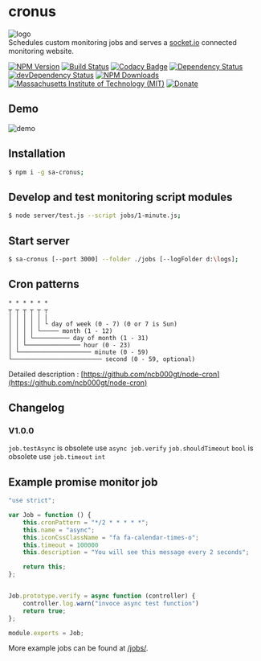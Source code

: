 # cronus
![logo](/logo.png "logo")  
Schedules custom monitoring jobs and serves a [socket.io](http://socket.io/) connected monitoring website.


[![NPM Version](http://img.shields.io/npm/v/sa-cronus.svg)](https://www.npmjs.org/package/sa-cronus)
[![Build Status](https://travis-ci.org/s-a/cronus.svg)](https://travis-ci.org/s-a/cronus)
[![Codacy Badge](https://api.codacy.com/project/badge/Grade/af86e9dc06cc43d3947fae9ad343219a)](https://www.codacy.com/app/stephanahlf/cronus?utm_source=github.com&amp;utm_medium=referral&amp;utm_content=s-a/cronus&amp;utm_campaign=Badge_Grade)
[![Dependency Status](https://david-dm.org/s-a/cronus.svg)](https://david-dm.org/s-a/cronus)
[![devDependency Status](https://david-dm.org/s-a/cronus/dev-status.svg)](https://david-dm.org/s-a/cronus#info=devDependencies)
[![NPM Downloads](https://img.shields.io/npm/dm/sa-cronus.svg)](https://www.npmjs.org/package/sa-cronus)
[![Massachusetts Institute of Technology (MIT)](https://s-a.github.io/license/img/mit.svg)](/LICENSE.md#mit)
[![Donate](http://s-a.github.io/donate/donate.svg)](http://s-a.github.io/donate/)

## Demo
![demo](/demo.gif "demo")

## Installation
```bash
$ npm i -g sa-cronus;
```

## Develop and test monitoring script modules
```bash
$ node server/test.js --script jobs/1-minute.js;
```

## Start server
```bash
$ sa-cronus [--port 3000] --folder ./jobs [--logFolder d:\logs];
```

## Cron patterns

```
* * * * * *
┬ ┬ ┬ ┬ ┬ ┬
│ │ │ │ │ |
│ │ │ │ │ └ day of week (0 - 7) (0 or 7 is Sun)
│ │ │ │ └───── month (1 - 12)
│ │ │ └────────── day of month (1 - 31)
│ │ └─────────────── hour (0 - 23)
│ └──────────────────── minute (0 - 59)
└───────────────────────── second (0 - 59, optional)
```

Detailed description : [https://github.com/ncb000gt/node-cron](https://github.com/ncb000gt/node-cron)

## Changelog

### V1.0.0

`job.testAsync` is obsolete use `async job.verify`
`job.shouldTimeout` `bool` is obsolete use `job.timeout` `int`


## Example promise monitor job
```javascript
"use strict";

var Job = function () {
	this.cronPattern = "*/2 * * * * *";
	this.name = "async";
	this.iconCssClassName = "fa fa-calendar-times-o";
	this.timeout = 100000
	this.description = "You will see this message every 2 seconds";

	return this;
};


Job.prototype.verify = async function (controller) {
	controller.log.warn("invoce async test function")
	return true;
};

module.exports = Job;
```


More example jobs can be found at [/jobs/](/jobs/).